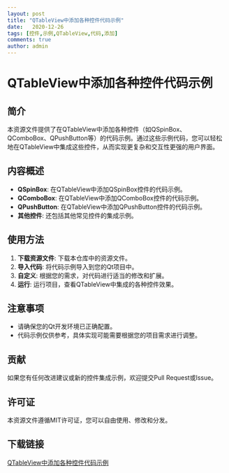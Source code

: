 ```yaml
---
layout: post
title: "QTableView中添加各种控件代码示例"
date:   2020-12-26
tags: [控件,示例,QTableView,代码,添加]
comments: true
author: admin
---
```

# QTableView中添加各种控件代码示例

## 简介

本资源文件提供了在QTableView中添加各种控件（如QSpinBox、QComboBox、QPushButton等）的代码示例。通过这些示例代码，您可以轻松地在QTableView中集成这些控件，从而实现更复杂和交互性更强的用户界面。

## 内容概述

- **QSpinBox**: 在QTableView中添加QSpinBox控件的代码示例。
- **QComboBox**: 在QTableView中添加QComboBox控件的代码示例。
- **QPushButton**: 在QTableView中添加QPushButton控件的代码示例。
- **其他控件**: 还包括其他常见控件的集成示例。

## 使用方法

1. **下载资源文件**: 下载本仓库中的资源文件。
2. **导入代码**: 将代码示例导入到您的Qt项目中。
3. **自定义**: 根据您的需求，对代码进行适当的修改和扩展。
4. **运行**: 运行项目，查看QTableView中集成的各种控件效果。

## 注意事项

- 请确保您的Qt开发环境已正确配置。
- 代码示例仅供参考，具体实现可能需要根据您的项目需求进行调整。

## 贡献

如果您有任何改进建议或新的控件集成示例，欢迎提交Pull Request或Issue。

## 许可证

本资源文件遵循MIT许可证，您可以自由使用、修改和分发。

## 下载链接

[QTableView中添加各种控件代码示例](https://pan.quark.cn/s/12e6d8729b4f)